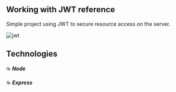 ## Working with JWT reference

Simple project using JWT to secure resource access on the server.

![jwt](https://user-images.githubusercontent.com/43181662/161865454-c3eb0315-1191-4849-a4a6-cd9ae0e8c0e4.png)

## Technologies

:coffee: **_Node_**

:coffee: **_Express_**
